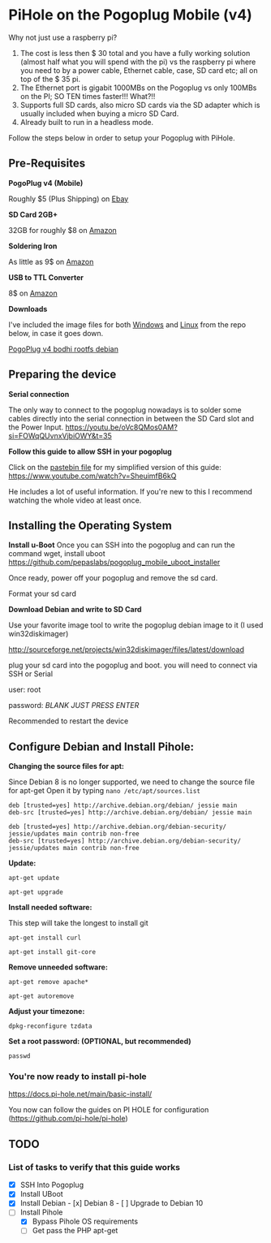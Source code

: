 # PiHole on the Pogoplug Mobile (v4)

Why not just use a raspberry pi? 
1. The cost is less then $ 30 total and you have a fully working solution (almost half what you will spend with the pi) vs the raspberry pi where you need to by a power cable, Ethernet cable, case, SD card etc; all on top of the $ 35 pi. 
2. The Ethernet port is gigabit 1000MBs on the Pogoplug vs only 100MBs on the PI; SO TEN times faster!!! What?!!
3. Supports full SD cards, also micro SD cards via the SD adapter which is usually included when buying a micro SD Card. 
4. Already built to run in a headless mode.

Follow the steps below in order to setup your Pogoplug with PiHole.

## Pre-Requisites 

**PogoPlug v4 (Mobile)**

Roughly $5 (Plus Shipping) on [Ebay](https://www.ebay.com/itm/255982127104?mkcid=16&mkevt=1&mkrid=711-127632-2357-0&ssspo=PLV6qj2zTxa&sssrc=2047675&ssuid=Cjy1FHrMT0W&widget_ver=artemis&media=COPY)

**SD Card 2GB+**

32GB for roughly $8 on [Amazon](https://a.co/d/bqeT9nw)

**Soldering Iron**

As little as 9$ on [Amazon](https://a.co/d/6p36Kf7)

**USB to TTL Converter**

8$ on [Amazon](https://a.co/d/73xEUBs)

**Downloads**

I've included the image files for both [Windows](https://github.com/Samuel1698/pihole-pogoplug/releases/download/Latest/Debian-jessie-3.18.5-pogoplug-v4-20151110-disk-image.4GB.img.zip) and [Linux](https://github.com/Samuel1698/pihole-pogoplug/releases/download/Latest/Debian-jessie-3.18.5-pogoplug-v4-20151110-disk-image.dd.gz) from the repo below, in case it goes down.

[PogoPlug v4 bodhi rootfs debian](https://github.com/pepaslabs/pogoplug-v4-bodhi-rootfs-debian)

## Preparing the device

**Serial connection**

The only way to connect to the pogoplug nowadays is to solder some cables directly into the serial connection in between the SD Card slot and the Power Input.
https://youtu.be/oVc8QMos0AM?si=FOWqQUvnxVjbiOWY&t=35

**Follow this guide to allow SSH in your pogoplug**

Click on the [pastebin file](/pastebin.md) for my simplified version of this guide:
https://www.youtube.com/watch?v=SheuimfB6kQ 

He includes a lot of useful information. If you're new to this I recommend watching the whole video at least once.

## Installing the Operating System

**Install u-Boot**
Once you can SSH into the pogoplug and can run the command wget, install uboot
https://github.com/pepaslabs/pogoplug_mobile_uboot_installer

Once ready, power off your pogoplug and remove the sd card.

Format your sd card

**Download Debian and write to SD Card**

Use your favorite image tool to write the pogoplug debian image to it (I used win32diskimager) 

http://sourceforge.net/projects/win32diskimager/files/latest/download

plug your sd card into the pogoplug and boot. you will need to connect via SSH or Serial

user: root

password: _BLANK JUST PRESS ENTER_

Recommended to restart the device

## Configure Debian and Install Pihole:

**Changing the source files for apt:**

Since Debian 8 is no longer supported, we need to change the source file for apt-get
Open it by typing `nano /etc/apt/sources.list`
```
deb [trusted=yes] http://archive.debian.org/debian/ jessie main
deb-src [trusted=yes] http://archive.debian.org/debian/ jessie main

deb [trusted=yes] http://archive.debian.org/debian-security/ jessie/updates main contrib non-free
deb-src [trusted=yes] http://archive.debian.org/debian-security/ jessie/updates main contrib non-free
```


**Update:**

`apt-get update`

`apt-get upgrade`

**Install needed software:**

This step will take the longest to install git

`apt-get install curl`

`apt-get install git-core`

**Remove unneeded software:**

`apt-get remove apache*`

`apt-get autoremove`

**Adjust your timezone:**

`dpkg-reconfigure tzdata`

**Set a root password: (OPTIONAL, but recommended)**

`passwd`


### You're now ready to install pi-hole

https://docs.pi-hole.net/main/basic-install/

You now can follow the guides on PI HOLE for configuration (https://github.com/pi-hole/pi-hole)


## TODO
### List of tasks to verify that this guide works
- [x] SSH Into Pogoplug
- [x] Install UBoot
- [x] Install Debian
      - [x] Debian 8
      - [ ] Upgrade to Debian 10
- [ ] Install Pihole
    - [X] Bypass Pihole OS requirements
    - [ ] Get pass the PHP apt-get 

